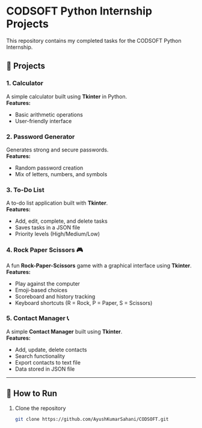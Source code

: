 # CODSOFT Python Internship Projects

This repository contains my completed tasks for the CODSOFT Python Internship.

## 📂 Projects

### 1. Calculator
A simple calculator built using **Tkinter** in Python.  
**Features:**
- Basic arithmetic operations  
- User-friendly interface  

### 2. Password Generator
Generates strong and secure passwords.  
**Features:**
- Random password creation  
- Mix of letters, numbers, and symbols  

### 3. To-Do List
A to-do list application built with **Tkinter**.  
**Features:**
- Add, edit, complete, and delete tasks  
- Saves tasks in a JSON file  
- Priority levels (High/Medium/Low)  

### 4. Rock Paper Scissors 🎮
A fun **Rock-Paper-Scissors** game with a graphical interface using **Tkinter**.  
**Features:**
- Play against the computer  
- Emoji-based choices  
- Scoreboard and history tracking  
- Keyboard shortcuts (R = Rock, P = Paper, S = Scissors)  

### 5. Contact Manager 📞
A simple **Contact Manager** built using **Tkinter**.  
**Features:**
- Add, update, delete contacts  
- Search functionality  
- Export contacts to text file  
- Data stored in JSON file  

---

## 🚀 How to Run

1. Clone the repository  
   ```bash
   git clone https://github.com/AyushKumarSahani/CODSOFT.git

